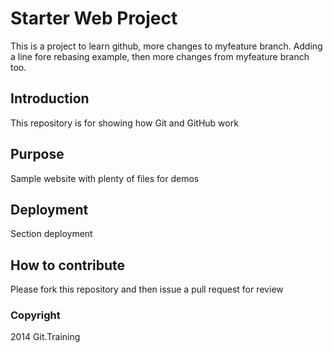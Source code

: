 # Starter Web Project

This is a project to learn github, more changes to myfeature branch. Adding a line fore rebasing example, then more changes from myfeature branch too.

## Introduction
This repository is for showing how Git and GitHub work

## Purpose

Sample website with plenty of files for demos

## Deployment

Section deployment

## How to contribute
Please fork this repository and then issue a pull request for review

### Copyright

2014 Git.Training